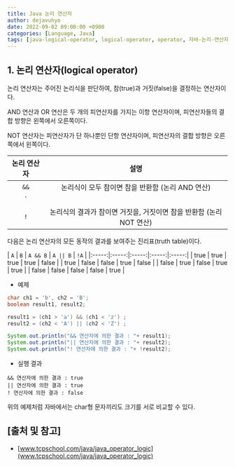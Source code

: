 ```yaml
---
title: Java 논리 연산자
author: dejavuhyo
date: 2022-09-02 09:00:00 +0900
categories: [Language, Java]
tags: [java-logical-operator, logical-operator, operator, 자바-논리-연산자, 논리-연산자, 연산자]
---
```


## 1. 논리 연산자(logical operator)
논리 연산자는 주어진 논리식을 판단하여, 참(true)과 거짓(false)을 결정하는 연산자이다.

AND 연산과 OR 연산은 두 개의 피연산자를 가지는 이항 연산자이며, 피연산자들의 결합 방향은 왼쪽에서 오른쪽이다.

NOT 연산자는 피연산자가 단 하나뿐인 단항 연산자이며, 피연산자의 결합 방향은 오른쪽에서 왼쪽이다.

| 논리 연산자 | 설명 |
|:-----:|:-----:|
| `&&` | 논리식이 모두 참이면 참을 반환함 (논리 AND 연산) |
| `||` | 논리식 중에서 하나라도 참이면 참을 반환함 (논리 OR 연산) |
| `!` | 논리식의 결과가 참이면 거짓을, 거짓이면 참을 반환함 (논리 NOT 연산) |

다음은 논리 연산자의 모든 동작의 결과를 보여주는 진리표(truth table)이다.

| `A` | `B` | `A && B` | `A || B` | `!A` |
|:-----:|:-----:|:-----:|:-----:|:-----:|
| true | true | true | true | false |
| true | false | false | true | false |
| false | true | false | true | true |
| false | false | false | false | true |

* 예제

```java
char ch1 = 'b', ch2 = 'B';
boolean result1, result2;

result1 = (ch1 > 'a') && (ch1 < 'z') ;
result2 = (ch2 < 'A') || (ch2 < 'Z') ;

System.out.println("&& 연산자에 의한 결과 : "+ result1);
System.out.println("|| 연산자에 의한 결과 : "+ result2);
System.out.println("! 연산자에 의한 결과 : "+ !result2);
```

* 실행 결과

```text
&& 연산자에 의한 결과 : true
|| 연산자에 의한 결과 : true
! 연산자에 의한 결과 : false
```

위의 예제처럼 자바에서는 char형 문자끼리도 크기를 서로 비교할 수 있다.

## [출처 및 참고]
* [www.tcpschool.com/java/java_operator_logic](www.tcpschool.com/java/java_operator_logic)

